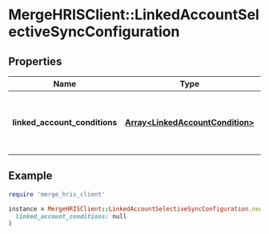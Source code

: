 # MergeHRISClient::LinkedAccountSelectiveSyncConfiguration

## Properties

| Name | Type | Description | Notes |
| ---- | ---- | ----------- | ----- |
| **linked_account_conditions** | [**Array&lt;LinkedAccountCondition&gt;**](LinkedAccountCondition.md) | The conditions belonging to a selective sync. | [optional][readonly] |

## Example

```ruby
require 'merge_hris_client'

instance = MergeHRISClient::LinkedAccountSelectiveSyncConfiguration.new(
  linked_account_conditions: null
)
```

